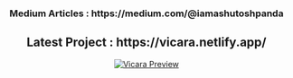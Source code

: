 <h3 align="center" >Medium Articles : https://medium.com/@iamashutoshpanda </h3>
<h2 align="center" >Latest Project  : https://vicara.netlify.app/ </h2>
<p align="center">
  <a href="https://ibb.co/2cyxSwk">
    <img src="https://i.ibb.co/HGV6C0H/Screenshot-from-2021-05-19-14-43-17.png" alt="Vicara Preview" border="0">
  </a>
</p>
